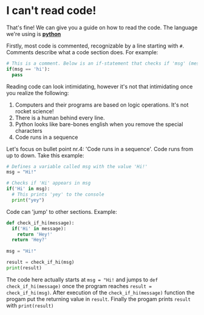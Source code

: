 # I can't read code! 
That's fine! We can give you a guide on how to read the code.
The language we're using is [**python**](https://python.org)


Firstly, most code is commented, recognizable by a line starting with `#`. Comments describe what a code section does. For example:
```py
# This is a comment. Below is an if-statement that checks if 'msg' (message) is 'hi'
if(msg == 'hi'):
  pass
```

Reading code can look intimidating, however it's not that intimidating once you realize the following:
1. Computers and their programs are based on logic operations. It's not rocket science!
2. There is a human behind every line.
3. Python looks like bare-bones english when you remove the special characters
4. Code runs in a sequence

Let's focus on bullet point nr.4: 'Code runs in a sequence'. Code runs from up to down. Take this example:
```py
# Defines a variable called msg with the value 'Hi!'
msg = "Hi!"

# Checks if 'Hi' appears in msg
if('Hi' in msg):
  # This prints 'yey' to the console
  print("yey")
```

Code can 'jump' to other sections. Example:
```py
def check_if_hi(message):
  if('Hi' in message):
    return 'Hey!'
  return 'Hey?'
  
msg = "Hi!"

result = check_if_hi(msg)
print(result)
```
The code here actually starts at `msg = "Hi!` and jumps to `def check_if_hi(message)` once the program reaches `result = check_if_hi(msg)`. 
After execution of the `check_if_hi(message)` function the progam put the returning value in `result`. Finally the progam prints `result` with `print(result)`
  
